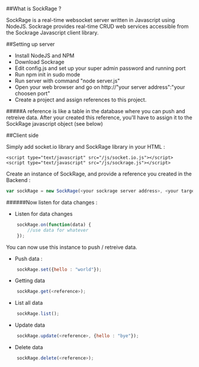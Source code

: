 ##What is SockRage ?

SockRage is a real-time websocket server written in Javascript using NodeJS.
Sockrage provides real-time CRUD web services accessible from the Sockrage Javascript client library.

##Setting up server

- Install NodeJS and NPM
- Download Sockrage
- Edit config.js and set up your super admin password and running port
- Run npm init in sudo mode
- Run server with command "node server.js"
- Open your web browser and go on http://"your server address":"your choosen port"
- Create a project and assign references to this project. 

#####A reference is like a table in the database where you can push and retreive data. After your created this reference, you'll have to assign it to the SockRage javascript object (see below)

##Client side

Simply add socket.io library and SockRage library in your HTML :

	<script type="text/javascript" src="/js/socket.io.js"></script>
	<script type="text/javascript" src="/js/sockrage.js"></script>

Create an instance of SockRage, and provide a reference you created in the Backend :
```javascript
var sockRage = new SockRage(<your sockrage server address>, <your target reference>);
```

######Now listen for data changes :

- Listen for data changes
```javascript
	sockRage.on(function(data) {
		//use data for whatever
	});
```
You can now use this instance to push / retreive data.

- Push data :
```javascript
	sockRage.set({hello : "world"});
```
- Getting data
```javascript
	sockRage.get(<reference>);
```
- List all data
```javascript
	sockRage.list();
```
- Update data
```javascript
	sockRage.update(<reference>, {hello : "bye"});
```
- Delete data
```javascript
	sockRage.delete(<reference>);
```



